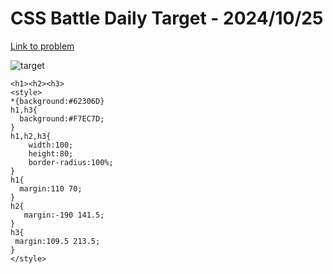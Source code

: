 # CSS Battle Daily Target - 2024/10/25

[Link to problem](https://cssbattle.dev/play/U6jnytK2S70tvGlRINya)

![target](https://firebasestorage.googleapis.com/v0/b/cssbattleapp.appspot.com/o/user%2Fe6YbeBahWNPT7VpE2rE2p85byxa2%2Ftargets%2Ftarget_Sj2ekXQ.png?alt=media)



```
<h1><h2><h3>
<style>
*{background:#62306D}
h1,h3{
  background:#F7EC7D;
}
h1,h2,h3{
    width:100;
    height:80;
    border-radius:100%;
}
h1{
  margin:110 70;
}
h2{
   margin:-190 141.5;
}
h3{
 margin:109.5 213.5;
}
</style>
```